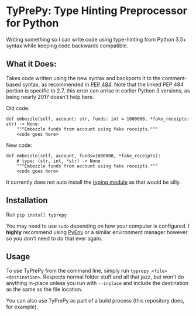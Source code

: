 # TyPrePy: Type Hinting Preprocessor for Python

Writing something so I can write code using type-hinting from Python 3.5+ syntax
while keeping code backwards compatible.

## What it Does:

Takes code written using the new syntax and backports it to the comment-based syntax,
as recommended in [PEP 484][1]. Note that the linked PEP 484 portion is specific to
2.7, this error can arrise in earlier Python 3 versions, as being nearly 2017
doesn't help here.

Old code:

```
def embezzle(self, account: str, funds: int = 1000000, *fake_receipts: str) -> None:
    """Embezzle funds from account using fake receipts."""
    <code goes here>
```

New code:

```
def embezzle(self, account, funds=1000000, *fake_receipts):
    # type: (str, int, *str) -> None
    """Embezzle funds from account using fake receipts."""
    <code goes here>
```

It currently does not auto install the [typing module][2] as that would be silly.

## Installation

Run `pip install typrepy`

You may need to use `sudo` depending on how your computer is configured. I **highly**
recommend using [PyEnv][3] or a similar environment manager however so you don't need
to do that ever again.

## Usage

To use TyPrePy from the command line, simply run `typrepy <file> <destination>`.
Respects normal folder stuff and all that jazz, but won't do anything in-place
unless you run with `--inplace` and include the destination as the same as the
file location.

You can also use TyPrePy as part of a build process (this repository does, for
example).

[1]: https://www.python.org/dev/peps/pep-0484/#suggested-syntax-for-python-2-7-and-straddling-code
[2]: https://pypi.org/project/typing/
[3]: https://github.com/pyenv/pyenv
